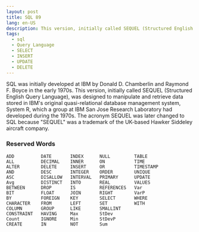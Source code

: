 ```yaml
---
layout: post
title: SQL 89
lang: en-US
description: This version, initially called SEQUEL (Structured English Query Language)
tags:
  - sql
  - Query Language
  - SELECT
  - INSERT
  - UPDATE
  - DELETE
---
```


SQL was initially developed at IBM by Donald D. Chamberlin and Raymond F. Boyce in the early 1970s. This version, initially called SEQUEL (Structured English Query Language), was designed to manipulate and retrieve data stored in IBM's original quasi-relational database management system, System R, which a group at IBM San Jose Research Laboratory had developed during the 1970s. The acronym SEQUEL was later changed to SQL because "SEQUEL" was a trademark of the UK-based Hawker Siddeley aircraft company.

<!--more-->

### Reserved Words


```
ADD          DATE       INDEX      NULL         TABLE
ALL          DECIMAL    INNER      ON           TIME
ALTER        DELETE     INSERT     OR           TIMESTAMP
AND          DESC       INTEGER    ORDER        UNIQUE
ASC          DISALLOW   INTERVAL   PRIMARY      UPDATE
Avg          DISTINCT   INTO       REAL         VALUES
BETWEEN      DROP       IS         REFERENCES   Var
BIT          FLOAT      JOIN       RIGHT        VarP
BY           FOREIGN    KEY        SELECT       WHERE
CHARACTER    FROM       LEFT       SET          WITH
COLUMN       GROUP      LIKE       SMALLINT
CONSTRAINT   HAVING     Max        StDev
Count        IGNORE     Min        StDevP
CREATE       IN         NOT        Sum
```

